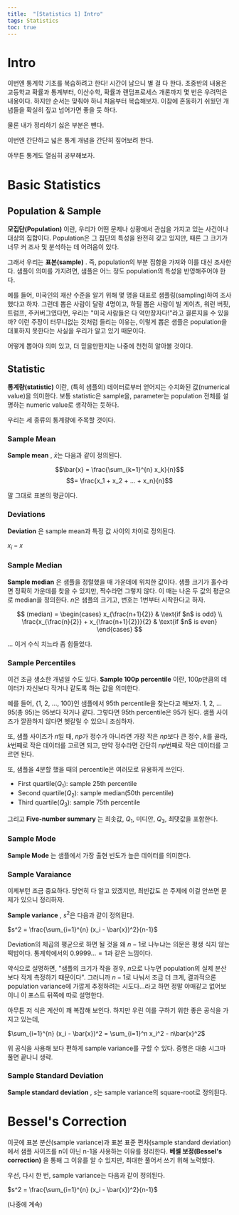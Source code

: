 ```yaml
---
title:  "[Statistics 1] Intro"
tags: Statistics
toc: true
---
```


# Intro
이번엔 통계학 기초를 복습하려고 한다! 시간이 남으니 별 걸 다 한다. 초중반의 내용은 고등학교 확률과 통계부터, 이산수학, 확률과 랜덤프로세스 개론까지 몇 번은 우려먹은 내용이다. 하지만 순서는 맞춰야 하니 처음부터 복습해보자. 이참에 혼동하기 쉬웠던 개념들을 확실히 짚고 넘어가면 좋을 듯 하다.

물론 내가 정리하기 싫은 부분은 뺀다.

이번엔 간단하고 넓은 통계 개념을 간단히 짚어보려 한다.

아무튼 통계도 열심히 공부해보자.


# Basic Statistics
## Population & Sample
__모집단(Population)__ 이란, 우리가 어떤 문제나 상황에서 관심을 가지고 있는 사건이나 대상의 집합이다. Population은 그 집단의 특성을 완전히 갖고 있지만, 때론 그 크기가 너무 커 조사 및 분석하는 데 어려움이 있다.

그래서 우리는 __표본(sample)__ . 즉, population의 부분 집합을 가져와 이를 대신 조사한다. 샘플이 의미를 가지려면, 샘플은 어느 정도 population의 특성을 반영해주어야 한다.

예를 들어, 미국인의 재산 수준을 알기 위해 몇 명을 대표로 샘플링(sampling)하여 조사했다고 하자. 그런데 뽑은 사람이 달랑 4명이고, 하필 뽑은 사람이 빌 게이츠, 워런 버핏, 트럼프, 주커버그였다면, 우리는 "미국 사람들은 다 억만장자다!"라고 결론지을 수 있을까? 이런 주장이 터무니없는 것처럼 들리는 이유는, 이렇게 뽑은 샘플은 population을 대표하지 못한다는 사실을 우리가 알고 있기 때문이다.

어떻게 뽑아야 의미 있고, 더 믿을만한지는 나중에 천천히 알아볼 것이다.

## Statistic
__통계량(statistic)__ 이란, (특히 샘플의) 데이터로부터 얻어지는 수치화된 값(numerical value)을 의미한다. 보통 statistic은 sample을, parameter는 population 전체를 설명하는 numeric value로 생각하는 듯하다.

우리는 세 종류의 통계량에 주목할 것이다.

### Sample Mean
__Sample mean__ , $\bar{x}$는 다음과 같이 정의된다.

$$\bar{x} = \frac{\sum_{k=1}^{n} x_k}{n}$$ $$= \frac{x_1 + x_2 + ... + x_n}{n}$$

말 그대로 표본의 평균이다.

### Deviations
__Deviation__ 은 sample mean과 특정 값 사이의 차이로 정의된다.

$x_i - x$

### Sample Median
__Sample median__ 은 샘플을 정렬했을 때 가운데에 위치한 값이다. 샘플 크기가 홀수라면 정확히 가운데를 찾을 수 있지만, 짝수라면 그렇지 않다. 이 때는 나온 두 값의 평균으로 median을 정의한다. $n$은 샘플의 크기고, 번호는 1번부터 시작한다고 하자.

$$
(median) = 
\begin{cases}
x_{\frac{n+1}{2}} & \text{if $n$ is odd} \\
\frac{x_{\frac{n}{2}} + x_{\frac{n+1}{2}}}{2} & \text{if $n$ is even}
\end{cases}
$$

... 이거 수식 치느라 좀 힘들었다.

### Sample Percentiles
이건 조금 생소한 개념일 수도 있다. __Sample 100p percentile__ 이란, $100p%$만큼의 데이터가 자신보다 작거나 같도록 하는 값을 의미한다.

예를 들어, {1, 2, ..., 100}인 샘플에서 95th percentile을 찾는다고 해보자. 1, 2, ... 95(총 $95%$)는 95보다 작거나 같다. 그렇다면 95th percentile은 95가 된다. 샘플 사이즈가 깔끔하지 않다면 헷갈릴 수 있으니 조심하자.

또, 샘플 사이즈가 $n$일 때, $np$가 정수가 아니라면 가장 작은 $np$보다 큰 정수, $k$를 골라, $k$번째로 작은 데이터를 고르면 되고, 만약 정수라면 간단히 $np$번째로 작은 데이터를 고르면 된다.

또, 샘플을 4분할 했을 때의 percentile은 여러모로 유용하게 쓰인다.

- First quartile($Q_1$): sample 25th percentile 
- Second quartile($Q_2$): sample median(50th percentile)
- Third quartile($Q_3$): sample 75th percentile

그리고 __Five-number summary__ 는 최솟값, $Q_1$, 미디안, $Q_3$, 최댓값을 포함한다.

### Sample Mode
__Sample Mode__ 는 샘플에서 가장 출현 빈도가 높은 데이터를 의미한다. 

### Sample Varaiance
이제부턴 조금 중요하다. 당연히 다 알고 있겠지만, 최빈값도 쓴 주제에 이걸 안쓰면 문제가 있으니 정리하자.

__Sample variance__ , $s^2$은 다음과 같이 정의된다.

$s^2 = \frac{\sum_{i=1}^{n} (x_i - \bar{x})^2}{n-1}$

Deviation의 제곱의 평균으로 하면 될 것을 왜 $n-1$로 나누냐는 의문은 평생 식지 않는 떡밥이다. 통계학에서의 $0.9999... = 1$과 같은 느낌이다.

약식으로 설명하면, "샘플의 크기가 작을 경우, $n$으로 나누면 population의 실제 분산보다 작게 측정하기 때문이다". 그러니까 $n-1$로 나눠서 조금 더 크게, 결과적으론 population variance에 가깝게 추정하려는 시도다...라고 하면 정말 야매같고 없어보이니 이 포스트 뒤쪽에 따로 설명한다.

아무튼 저 식은 계산이 꽤 복잡해 보인다. 하지만 우린 이를 구하기 위한 좋은 공식을 가지고 있는데,

$\sum_{i=1}^{n} (x_i - \bar{x})^2 = \sum_{i=1}^n x_i^2 - n\bar{x}^2$

위 공식을 사용해 보다 편하게 sample variance를 구할 수 있다. 증명은 대충 시그마 풀면 끝나니 생략.

### Sample Standard Deviation
__Sample standard deviation__ , $s$는 sample variance의 square-root로 정의된다.


# Bessel's Correction
이곳에 표본 분산(sample variance)과 표본 표준 편차(sample standard deviation)에서 샘플 사이즈를 n이 아닌 n-1을 사용하는 이유를 정리한다. __베셀 보정(Bessel's correction)__ 을 통해 그 이유를 알 수 있지만, 최대한 풀어서 쓰기 위해 노력했다.

우선, 다시 한 번, sample variance는 다음과 같이 정의된다.

$s^2 = \frac{\sum_{i=1}^{n} (x_i - \bar{x})^2}{n-1}$

(나중에 계속)
